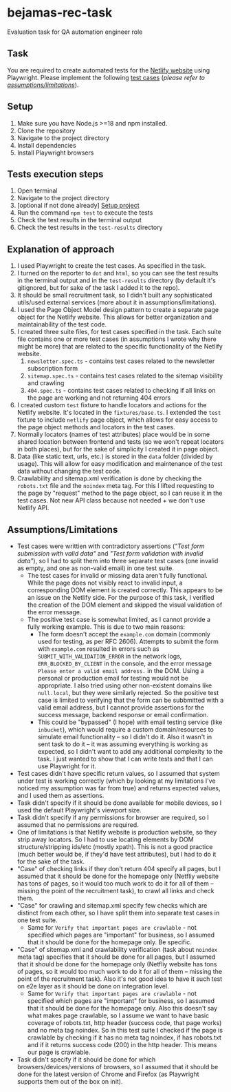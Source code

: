 # bejamas-rec-task

Evaluation task for QA automation engineer role

## Task

You are required to create automated tests for the [Netlify website](https://www.netlify.com/) using Playwright. Please implement the following [test cases](./TEST_CASES.md) (_please refer to [assumptions/limitations](#assumptionslimitations)_).

## Setup

1. Make sure you have Node.js >=18 and npm installed.
2. Clone the repository
3. Navigate to the project directory
4. Install dependencies
5. Install Playwright browsers

## Tests execution steps

1. Open terminal
2. Navigate to the project directory
3. [optional if not done already] [Setup project](#setup)
4. Run the command `npm test` to execute the tests
5. Check the test results in the terminal output
6. Check the test results in the `test-results` directory

## Explanation of approach

1. I used Playwright to create the test cases. As specified in the task.
2. I turned on the reporter to `dot` and `html`, so you can see the test results in the terminal output and in the `test-results` directory (by default it's gitignored, but for sake of the task I added it to the repo).
3. It should be small recruitment task, so I didn't built any sophisticated utils/used external services (more about it in assumptions/limitations).
4. I used the Page Object Model design pattern to create a separate page object for the Netlify website. This allows for better organization and maintainability of the test code.
5. I created three suite files, for test cases specified in the task. Each suite file contains one or more test cases (in assumptions I wrote why there might be more) that are related to the specific functionality of the Netlify website.
   1. `newsletter.spec.ts` - contains test cases related to the newsletter subscription form
   2. `sitemap.spec.ts` - contains test cases related to the sitemap visibility and crawling
   3. `404.spec.ts` - contains test cases related to checking if all links on the page are working and not returning 404 errors
6. I created custom `test` fixture to handle locators and actions for the Netlify website. It's located in the `fixtures/base.ts`. I extended the `test` fixture to include `netlify` page object, which allows for easy access to the page object methods and locators in the test cases.
7. Normally locators (names of test attributes) place would be in some shared location between frontend and tests (so we won't repeat locators in both places), but for the sake of simplicity I created it in page object.
8. Data (like static text, urls, etc.) is stored in the `data` folder (divided by usage). This will allow for easy modification and maintenance of the test data without changing the test code.
9. Crawlability and sitemap.xml verification is done by checking the `robots.txt` file and the `noindex` meta tag. For this I lifted requesting to the page by "request" method to the page object, so I can reuse it in the test cases. Not new API class because not needed + we don't use Netlify API.

## Assumptions/Limitations

- Test cases were writtien with contradictory assertions (_"Test form submission with valid data"_ and _"Test form validation with invalid data"_), so I had to split them into three separate test cases (one invalid as empty, and one as non-valid email) in one test suite.
  - The test cases for invalid or missing data aren't fully functional. While the page does not visibly react to invalid input, a corresponding DOM element is created correctly. This appears to be an issue on the Netlify side. For the purpose of this task, I verified the creation of the DOM element and skipped the visual validation of the error message.
  - The positive test case is somewhat limited, as I cannot provide a fully working example. This is due to two main reasons:
    - The form doesn't accept the `example.com` domain (commonly used for testing, as per RFC 2606). Attempts to submit the form with `example.com` resulted in errors such as `SUBMIT_WITH_VALIDATION_ERROR` in the network logs, `ERR_BLOCKED_BY_CLIENT` in the console, and the error message `Please enter a valid email address.` in the DOM. Using a personal or production email for testing would not be appropriate. I also tried using other non-existent domains like `null.local`, but they were similarly rejected. So the positive test case is limited to verifying that the form can be subbmitted with a valid email address, but I cannot provide assertions for the success message, backend response or email confirmation.
    - This could be "bypassed" (I hope) with email testing service (like `inbucket`), which would require a custom domain/resources to simulate email functionality – so I didn't do it. Also it wasn't in sent task to do it – it was assuming everything is working as expected, so I didn't want to add any additional complexity to the task. I just wanted to show that I can write tests and that I can use Playwright for it.
- Test cases didn't have specific return values, so I assumed that system under test is working correctly (which by looking at my limitations I've noticed my assumption was far from true) and returns expected values, and I used them as assertions.
- Task didn't specify if it should be done available for mobile devices, so I used the default Playwright's viewport size.
- Task didn't specify if any permissions for browser are required, so I assumed that no permissions are required.
- One of limitations is that Netlify website is production website, so they strip away locators. So I had to use locating elements by DOM structure/stripping ids/etc (mostly xpath). This is not a good practice (much better would be, if they'd have test attributes), but I had to do it for the sake of the task.
- "Case" of checking links if they don't return 404 specify all pages, but I assumed that it should be done for the homepage only (Netfliy website has tons of pages, so it would too much work to do it for all of them – missing the point of the recruitment task), to crawl all links and check them.
- "Case" for crawling and sitemap.xml specify few checks which are distinct from each other, so I have split them into separate test cases in one test suite.
  - Same for `Verify that important pages are crawlable` - not specified which pages are "important" for business, so I assumed that it should be done for the homepage only. Be specific.
- "Case" of sitemap.xml and crawlability verification (task about `noindex` meta tag) specifies that it should be done for all pages, but I assumed that it should be done for the homepage only (Netfliy website has tons of pages, so it would too much work to do it for all of them – missing the point of the recruitment task). Also it's not good idea to have it such test on e2e layer as it should be done on integration level.
  - Same for `Verify that important pages are crawlable` - not specified which pages are "important" for business, so I assumed that it should be done for the homepage only. Also this doesn't say what makes page crawlable, so I assume we want to have basic coverage of robots.txt, http header (success code, that page works) and no meta tag noindex. So in this test suite I checked if the page is crawlable by checking if it has no meta tag noindex, if has robots.txt and if it returns success code (200) in the http header. This means our page is crawlable.
- Task didn't specify if it should be done for which browsers/devices/versions of browsers, so I assumed that it should be done for the latest version of Chrome and Firefox (as Playwright supports them out of the box on init).